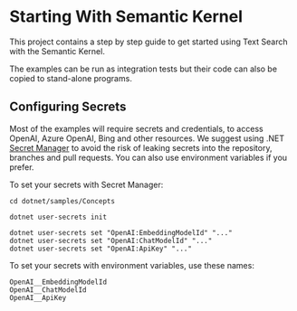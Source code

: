 # Starting With Semantic Kernel

This project contains a step by step guide to get started using Text Search with the Semantic Kernel.

The examples can be run as integration tests but their code can also be copied to stand-alone programs.

## Configuring Secrets

Most of the examples will require secrets and credentials, to access OpenAI, Azure OpenAI,
Bing and other resources. We suggest using .NET
[Secret Manager](https://learn.microsoft.com/en-us/aspnet/core/security/app-secrets)
to avoid the risk of leaking secrets into the repository, branches and pull requests.
You can also use environment variables if you prefer.

To set your secrets with Secret Manager:

```
cd dotnet/samples/Concepts

dotnet user-secrets init

dotnet user-secrets set "OpenAI:EmbeddingModelId" "..."
dotnet user-secrets set "OpenAI:ChatModelId" "..."
dotnet user-secrets set "OpenAI:ApiKey" "..."

```

To set your secrets with environment variables, use these names:

```
OpenAI__EmbeddingModelId
OpenAI__ChatModelId
OpenAI__ApiKey
```
